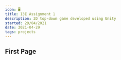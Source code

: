 ```yaml
---
icon: 🖥️
title: I3E Assignment 1
description: 2D top-down game developed using Unity
started: 29/04/2021
date: 2021-04-29
tags: projects
---
```


## First Page
